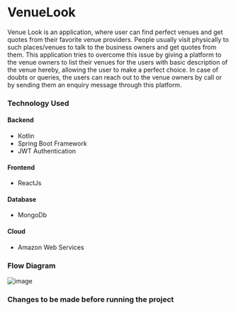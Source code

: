 # VenueLook
Venue Look is an application, where user can find perfect venues and get quotes from their favorite venue providers. 
People usually visit physically to such places/venues to talk to the business owners and get quotes from them. 
This application tries to overcome this issue by giving a platform to the venue owners to list their venues for the users 
with basic description of the venue hereby, allowing the user to make a perfect choice. In case of doubts or queries, the 
users can reach out to the venue owners by call or by sending them an enquiry message through this platform.


### Technology Used
#### Backend
* Kotlin
* Spring Boot Framework
* JWT Authentication 

#### Frontend
* ReactJs

#### Database
* MongoDb

#### Cloud
* Amazon Web Services

### Flow Diagram

![image](https://user-images.githubusercontent.com/42665547/148779398-e0de22e6-cc0c-4cd3-b02f-c705dcb1d71d.png)

### Changes to be made before running the project




